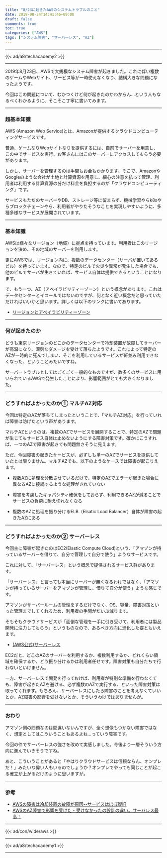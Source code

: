 ```yaml
---
title: "8/23に起きたAWSのシステムトラブルのこと"
date: 2019-08-24T14:41:46+09:00
draft: false
comments: true
toc: true
categories: ["AWS"]
tags: ["システム障害", "サーバーレス", "AZ"]
---
```


<!--more-->

---

{{< ad/a8/techacademy2 >}}

---

2019年8月23日、AWSで大規模なシステム障害が起きました。これに伴い複数のゲームやWebサイト、サービス等が一時使えなくなり、結構大きな問題になったようです。

今回はこの問題について、むかつくけど何が起きたのかわからん…という人もなるべくわかるように、そこそこ丁寧に書いてみます。

---

### 超基本知識

AWS (Amazon Web Service)とは、Amazonが提供するクラウドコンピューティングサービスです。

普通、ゲームなりWebサイトなりを提供するには、自前でサーバーを用意し、この中でサービスを実行、お客さんにはこのサーバーにアクセスしてもらう必要があります。

しかし、サーバーを管理するのは手間もお金もかかります。そこで、AmazonやGoogleのような会社が土地と計算資源を用意し、細心の注意を払って管理、利用者は利用する計算資源の分だけ料金を負担するのが「クラウドコンピューティング」です。

サービスもただのサーバーやDB、ストレージ等に留まらず、機械学習やらk8sやらブロックチェーンやら、利用者がやりたそうなことを実現しやすいように、多種多様なサービスが展開されています。

---

### 基本知識

AWSは様々なリージョン（地域）に拠点を持っています。利用者はこのリージョンを決め、その地域のサーバーを利用します。

更にAWSでは、リージョン内に、複数のデータセンター（サーバが置いてあるビル）を持っています。なので、特定のビルで火災や異常が発生した場合でも、他のビルでサーバが生きていれば、サービス自体は提供できるということになります。

で、もう一つ、AZ（アベイラビリティーゾーン）という概念があります。これはデータセンターとイコールではないのですが、何となく近い概念だと思っていただければいいかと思います。詳しくは以下のリンクに書いてあります。

- [リージョンとアベイラビリティーゾーン](https://docs.aws.amazon.com/ja_jp/AWSEC2/latest/UserGuide/using-regions-availability-zones.html)

---

### 何が起きたのか

どうも東京リージョンのどこかのデータセンターで冷却装置が故障してサーバーが高温になり、深刻なダメージを受けて落ちたようです。これによって特定のAZが一時的に死んでしまい、そこを利用しているサービスが軒並み利用できなくなった、ということみたいですね。

サーバートラブルとしてはごくごく一般的なものですが、数多くのサービスに用いられているAWSで発生したことにより、影響範囲がとても大きくなりました。

---

### どうすればよかったのか① マルチAZ対応

今回は特定のAZが落ちてしまったということで、「マルチAZ対応」を行っていれば障害は防げたという声があります。

マルチAZというのは、複数のAZでサービスを展開することで、特定のAZで問題が生じてもサービス自体は止めないようにする障害対策です。確かにこうすれば、一つのAZで障害が起きても問題無さそうに見えます。

ただ、今回障害の起きたサービスが、必ずしも単一のAZでサービスを提供していたとは限りません。マルチAZでも、以下のようなケースでは障害が起こりえます。

- 複数AZに処理を分散させているだけで、特定のAZでエラーが起きた場合に異なるAZに接続するような処理がされていない

- 障害を考慮したキャパシティ確保をしておらず、利用できるAZが減ることでサービスの負荷に耐え切れなくなる

- 複数のAZに処理を振り分けるELB（Elsatic Load Balancer）自体が障害の起きたAZにある

---

### どうすればよかったのか② サーバーレス

今回主に障害が起きたのはEC2(Elastic Compute Cloud)という、「アマゾンが持っているサーバーを借りて、自分で管理して自分で使う」ようなサービスです。

これに対して、「サーバーレス」という概念で提供されるサービス群があります。

「サーバーレス」と言っても本当にサーバーが無くなるわけではなく、「アマゾンが持っているサーバーをアマゾンが管理し、借りて自分が使う」ような感じです。

アマゾンがサーバールームの管理をするだけでなく、OS、容量、障害対策といった管理までしてくれるため、利用者の手間がだいぶ減ります。

そもそもクラウドサービスが「面倒な管理を一手に引き受けて、利用者には製品開発に注力してもらう」というものなので、あるべき方向に進化した姿ともいえます。

- [(AWS公式)サーバーレス](https://aws.amazon.com/jp/serverless/)

EC2だと、どこのAZのサーバーを利用するか、複数利用するか、どれくらい領域を確保するか、どう振り分けるかは利用者任せです。障害対策も自分たちで行わないといけません。

一方、サーバーレスで開発を行っておけば、利用者が特別な準備を行わなくても、障害が起きたAZを避ける、必ず複数のAZで実行する、といった障害対策は取ってくれます。もちろん、サーバーレスにしたら障害のことを考えなくていいとか、AZ障害の影響を受けないとか、そういうわけではありませんが。

---

### おわり

アマゾン側の問題なのは間違いないんですが、全く想像もつかない障害ではなく、想定としてはこういうこともあるよね…っていう障害です。

今回の件でサーバーレスの強さを改めて実感しました。今後より一層そういう方向に進んでいきそうですね。

あと、こういうことがあると「やはりクラウドサービスは信頼ならん、オンプレだ！」みたいな偉い人もいるのでしょうか？オンプレでやっても同じことが起こる確立が上がるだけのように思いますが。

---

### 参考

- [AWSの障害は冷却装置の故障が原因--サービスはほぼ復旧](https://japan.zdnet.com/article/35141698/)
- [AWSのAZ障害で影響を受けた・受けなかったの設計の違い。サーバレス最高！](http://gs2.hatenablog.com/entry/2019/08/23/232534)

---

{{< ad/con/wide/aws >}}

---

{{< ad/a8/techacademy1 >}}

---
